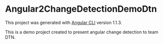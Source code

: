 # Angular2ChangeDetectionDemoDtn

This project was generated with [Angular CLI](https://github.com/angular/angular-cli) version 1.1.3.

This is a demo project created to present angular change detection to team DTN.
